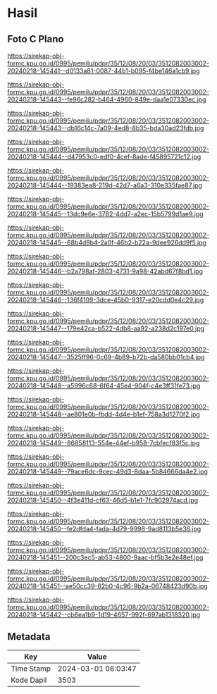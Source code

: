 # Hasil

## Foto C Plano

https://sirekap-obj-formc.kpu.go.id/0995/pemilu/pdpr/35/12/08/20/03/3512082003002-20240218-145441--d0133a81-0087-44b1-b095-f4be146a1cb9.jpg

https://sirekap-obj-formc.kpu.go.id/0995/pemilu/pdpr/35/12/08/20/03/3512082003002-20240218-145443--fe96c282-b464-4960-849e-daa1e07330ec.jpg

https://sirekap-obj-formc.kpu.go.id/0995/pemilu/pdpr/35/12/08/20/03/3512082003002-20240218-145443--db16c14c-7a09-4ed8-8b35-bda30ad23fdb.jpg

https://sirekap-obj-formc.kpu.go.id/0995/pemilu/pdpr/35/12/08/20/03/3512082003002-20240218-145444--d47953c0-edf0-4cef-8ade-f45895721c12.jpg

https://sirekap-obj-formc.kpu.go.id/0995/pemilu/pdpr/35/12/08/20/03/3512082003002-20240218-145444--19383ea8-219d-42d7-a6a3-310e335fae87.jpg

https://sirekap-obj-formc.kpu.go.id/0995/pemilu/pdpr/35/12/08/20/03/3512082003002-20240218-145445--13dc9e6e-3782-4dd7-a2ec-15b5799d1ae9.jpg

https://sirekap-obj-formc.kpu.go.id/0995/pemilu/pdpr/35/12/08/20/03/3512082003002-20240218-145445--68b4d9b4-2a0f-46b2-b22a-9dee926dd9f5.jpg

https://sirekap-obj-formc.kpu.go.id/0995/pemilu/pdpr/35/12/08/20/03/3512082003002-20240218-145446--b2a798af-2803-4731-9a98-42abd67f8bd1.jpg

https://sirekap-obj-formc.kpu.go.id/0995/pemilu/pdpr/35/12/08/20/03/3512082003002-20240218-145446--136f4109-3dce-45b0-9317-e20cdd0e4c29.jpg

https://sirekap-obj-formc.kpu.go.id/0995/pemilu/pdpr/35/12/08/20/03/3512082003002-20240218-145447--179e42ca-b522-4db8-aa92-a238d2c197e0.jpg

https://sirekap-obj-formc.kpu.go.id/0995/pemilu/pdpr/35/12/08/20/03/3512082003002-20240218-145447--3525ff96-0c69-4b89-b72b-da580bb01cb4.jpg

https://sirekap-obj-formc.kpu.go.id/0995/pemilu/pdpr/35/12/08/20/03/3512082003002-20240218-145448--a5996c68-6f64-45e4-904f-c4e3ff31fe73.jpg

https://sirekap-obj-formc.kpu.go.id/0995/pemilu/pdpr/35/12/08/20/03/3512082003002-20240218-145448--ae801e0b-fbdd-4d4e-b1ef-758a3d1270f2.jpg

https://sirekap-obj-formc.kpu.go.id/0995/pemilu/pdpr/35/12/08/20/03/3512082003002-20240218-145449--86858113-554e-44ef-b958-7cbfecf83f5c.jpg

https://sirekap-obj-formc.kpu.go.id/0995/pemilu/pdpr/35/12/08/20/03/3512082003002-20240218-145449--79ace6dc-9cec-49d3-8daa-5b84666da4e2.jpg

https://sirekap-obj-formc.kpu.go.id/0995/pemilu/pdpr/35/12/08/20/03/3512082003002-20240218-145450--4f3e411d-cf63-46d5-b1e1-7fc902974acd.jpg

https://sirekap-obj-formc.kpu.go.id/0995/pemilu/pdpr/35/12/08/20/03/3512082003002-20240218-145450--fe2dfda4-fada-4d79-9998-9ad8113b5e36.jpg

https://sirekap-obj-formc.kpu.go.id/0995/pemilu/pdpr/35/12/08/20/03/3512082003002-20240218-145451--200c3ec5-ab53-4800-9aac-bf5b3e2e48ef.jpg

https://sirekap-obj-formc.kpu.go.id/0995/pemilu/pdpr/35/12/08/20/03/3512082003002-20240218-145451--ae50cc39-62b0-4c96-9b2a-06748423d90b.jpg

https://sirekap-obj-formc.kpu.go.id/0995/pemilu/pdpr/35/12/08/20/03/3512082003002-20240218-145442--cb6ea1b9-1d19-4657-992f-697ab1318320.jpg


## Metadata

| Key        | Value               |
| ---------- | ------------------- |
| Time Stamp | 2024-03-01 06:03:47 |
| Kode Dapil | 3503                |



